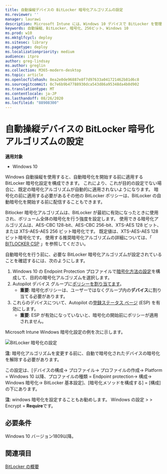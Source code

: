 ```yaml
---
title: 自動操縦デバイスの BitLocker 暗号化アルゴリズムの設定
ms.reviewer: ''
manager: laurawi
description: Microsoft Intune には、Windows 10 デバイスで BitLocker を管理するための包括的な構成オプションのセットが用意されています。
keywords: 自動操縦、BitLocker、暗号化、256ビット、Windows 10
ms.prod: w10
ms.mktglfcycl: deploy
ms.sitesec: library
ms.pagetype: deploy
ms.localizationpriority: medium
audience: itpro
author: greg-lindsay
ms.author: greglin
ms.collection: M365-modern-desktop
ms.topic: article
ms.openlocfilehash: 8ea2e0de96887e8f7d97633a041721462b81d6c8
ms.sourcegitcommit: 0c7e6b9b47788930dca543d86a95348da4b0d902
ms.translationtype: MT
ms.contentlocale: ja-JP
ms.lasthandoff: 08/26/2020
ms.locfileid: "88908300"
---
```

# <a name="setting-the-bitlocker-encryption-algorithm-for-autopilot-devices"></a>自動操縦デバイスの BitLocker 暗号化アルゴリズムの設定

**適用対象**

-   Windows 10

Windows 自動操縦を使用すると、自動暗号化を開始する前に適用する BitLocker 暗号化設定を構成できます。 これにより、これが目的の設定でない場合に、既定の暗号化アルゴリズムが自動的に適用されないようになります。 暗号化の前に適用する必要があるその他の BitLocker ポリシーは、BitLocker の自動暗号化を開始する前に配信することもできます。 

Bitlocker 暗号化アルゴリズムは、BitLocker が最初に有効になったときに使用され、ボリューム全体の暗号化を行う強度を設定します。 使用できる暗号化アルゴリズムは、AES-CBC 128-bit、AES-CBC 256-bit、XTS-AES 128 ビット、または XTS-AES-AES 256 ビット暗号化です。 既定値は、XTS-AES-AES 128 ビット暗号化です。 使用する推奨暗号化アルゴリズムの詳細については、「 [BITLOCKER CSP](/windows/client-management/mdm/bitlocker-csp) 」を参照してください。

自動暗号化を行う前に、必要な BitLocker 暗号化アルゴリズムが設定されていることを確認するには、次のようにします。

1. Windows 10 の Endpoint Protection プロファイルで[暗号化方法の設定](/intune/endpoint-protection-windows-10#windows-encryption)を構成して、目的の暗号化アルゴリズムを選択します。 
2. Autopilot デバイス グループに[ポリシーを割り当てます](/intune/device-profile-assign)。 
    - **重要**: 暗号化ポリシーは、ユーザーではなくグループ内の**デバイス**に割り当てる必要があります。
3. これらのデバイスについて、Autopilot の[登録ステータス ページ](enrollment-status.md) (ESP) を有効にします。 
    - **重要**: ESP が有効になっていないと、暗号化の開始前にポリシーが適用されません。

Microsoft Intune Windows 暗号化設定の例を次に示します。

   ![BitLocker 暗号化の設定](images/bitlocker-encryption.png)

**注**: 暗号化アルゴリズムを変更する前に、自動で暗号化されたデバイスの暗号化を解除する必要があります。

この設定は、[デバイスの構成-> プロファイル-> プロファイルの作成-> Platform = Windows 10 以降、プロファイルの種類 = Endpoint protection-> 構成-> Windows 暗号化-> BitLocker 基本設定]、[暗号化メソッドを構成する] = [構成] の下にあります。

**注**: windows 暗号化を設定することもお勧めします。 Windows の設定 > > Encrypt = **Require**です。

## <a name="requirements"></a>必要条件

Windows 10 バージョン1809以降。

## <a name="see-also"></a>関連項目

[BitLocker の概要](/windows/security/information-protection/bitlocker/bitlocker-overview)